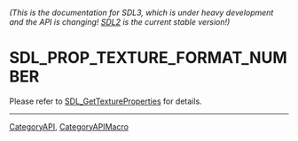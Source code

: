 ###### (This is the documentation for SDL3, which is under heavy development and the API is changing! [SDL2](https://wiki.libsdl.org/SDL2/) is the current stable version!)
# SDL_PROP_TEXTURE_FORMAT_NUMBER

Please refer to [SDL_GetTextureProperties](SDL_GetTextureProperties) for details.

----
[CategoryAPI](CategoryAPI), [CategoryAPIMacro](CategoryAPIMacro)

